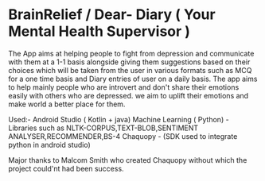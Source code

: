 # BrainRelief / Dear- Diary ( Your Mental Health Supervisor )
The App aims at helping people to fight from depression and communicate with them at a 1-1 basis alongside giving them suggestions based on 
their choices which will be taken from the user in various formats such as MCQ for a one time basis and Diary entries of user on a daily basis. 
The app aims to help mainly people who are introvert and don't share their emotions easily with others who are depressed.
we aim to uplift their emotions and make world a better place for them.


Used:-
Android Studio ( Kotlin + java)
Machine Learning ( Python)  - Libraries such as NLTK-CORPUS,TEXT-BLOB,SENTIMENT ANALYSER,RECOMMENDER,BS-4
Chaquopy - (SDK  used to integrate python in android studio)

Major thanks to Malcom Smith who created Chaquopy without which the project could'nt had been success.


